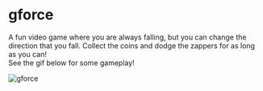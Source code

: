 # gforce
A fun video game where you are always falling, but you can change the direction that you fall. Collect the coins and dodge the zappers for as long as you can!  
See the gif below for some gameplay!




![gforce](https://github.com/jperry45/gforce/blob/master/gforce.gif)
